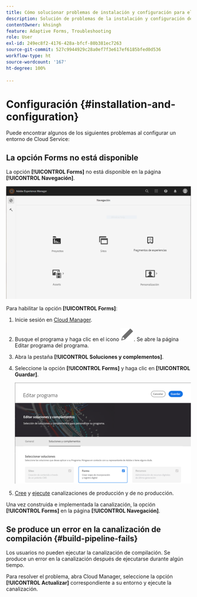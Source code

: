 ```yaml
---
title: Cómo solucionar problemas de instalación y configuración para el entorno de AEM Forms as a Cloud Service?
description: Solución de problemas de la instalación y configuración del entorno de AEM Forms as a Cloud Service.
contentOwner: khsingh
feature: Adaptive Forms, Troubleshooting
role: User
exl-id: 249ec8f2-4176-428a-bfcf-80b381ec7263
source-git-commit: 527c9944929c28a0ef7f3e617ef6185bfed0d536
workflow-type: ht
source-wordcount: '167'
ht-degree: 100%

---
```


# Configuración {#installation-and-configuration}

Puede encontrar algunos de los siguientes problemas al configurar un entorno de Cloud Service:

## La opción Forms no está disponible

La opción **[!UICONTROL Forms]** no está disponible en la página **[!UICONTROL Navegación]**.

![La opción Forms no está disponible](assets/installation-configuration-forms-option-unavailable-troubleshooting.png)

Para habilitar la opción **[!UICONTROL Forms]**:

1. Inicie sesión en [Cloud Manager](https://experience.adobe.com/).
1. Busque el programa y haga clic en el icono ![La opción Forms no está disponible](assets/Smock_Edit_18_N.svg). Se abre la página Editar programa del programa.
1. Abra la pestaña **[!UICONTROL Soluciones y complementos]**.
1. Seleccione la opción **[!UICONTROL Forms]** y haga clic en **[!UICONTROL Guardar]**.

   ![Selección de la opción Forms](assets/installation-configuration-select-forms-option.png)
1. [Cree](https://experienceleague.adobe.com/docs/experience-manager-cloud-manager/using/how-to-use/configuring-pipeline.html?lang=es#how-to-use) y [ejecute](https://experienceleague.adobe.com/docs/experience-manager-cloud-manager/using/how-to-use/deploying-code.html?lang=es) canalizaciones de producción y de no producción.

Una vez construida e implementada la canalización, la opción **[!UICONTROL Forms]** en la página **[!UICONTROL Navegación]**.

<!--  
## Environment creation fails {#environment-creation-fails}

Users are unable to create an [!DNL AEM Forms] as a Cloud Service environment. The environment creation fails after running for some time.

A missing profile can lead to environment creation failure. Check that the profile exists in Admin Console. If the profile does not exist, perform the following steps to create the profile:

1. Log in to [Admin Console](https://adminconsole.adobe.com/). Use Adobe ID of administrator provisioned to use Automated Forms Conversion Service to login. Do not any other ID or Federated ID to login.
1. Click the **[!UICONTROL Automated Forms Conversion Service]** option.
1. Click **[!UICONTROL New Profile]** in the Products tab.
1. Specify Name, Display Name, and Description for the profile. Click **[!UICONTROL Done]**. A profile is created.

If the profile exists and issues still persist, contact Adobe Support. -->

## Se produce un error en la canalización de compilación {#build-pipeline-fails}

Los usuarios no pueden ejecutar la canalización de compilación. Se produce un error en la canalización después de ejecutarse durante algún tiempo.

Para resolver el problema, abra Cloud Manager, seleccione la opción **[!UICONTROL Actualizar]** correspondiente a su entorno y ejecute la canalización.
